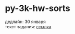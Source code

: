 # py-3k-hw-sorts
дедлайн: 30 января  
текст задания: [ссылка](Домашнее%20задание%20про%20сортировки.md)
